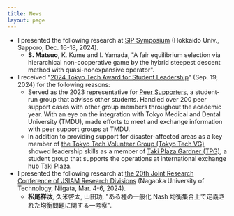 ```yaml
---
title: News
layout: page
---
```


- I presented the following research at [SIP Symposium](https://www.ieice.org/ess/sip/sip-symposium-2024/) (Hokkaido Univ., Sapporo, Dec. 16-18, 2024).
  - **S. Matsuo**, K. Kume and I. Yamada, "A fair equilibrium selection via hierarchical non-cooperative game by the hybrid steepest descent method
with quasi-nonexpansive operator".
- I received "[2024 Tokyo Tech Award for Student Leadership](https://www.isct.ac.jp/en/news/53zhxbefz4c0)" (Sep. 19, 2024) for the following reasons:
  - Served as the 2023 representative for [Peer Supporters](https://www.siengp.titech.ac.jp/ScienceTokyo/peer/index.html), a student-run group that advises other students. Handled over 200 peer support cases with other group members throughout the academic year. With an eye on the integration with Tokyo Medical and Dental University (TMDU), made efforts to meet and exchange information with peer support groups at TMDU.
  - In addition to providing support for disaster-affected areas as a key member of [the Tokyo Tech Volunteer Group (Tokyo Tech VG)](https://www.siengp.titech.ac.jp/ScienceTokyo/vg/index.html), showed leadership skills as a member of [Taki Plaza Gardner (TPG)](https://tpgd.jp/), a student group that supports the operations at international exchange hub Taki Plaza.
- I presented the following research at [the 20th Joint Research Conference of JSIAM Research Divisions](https://jsiam.org/jsiam_archive/past_presentations/union2024/) (Nagaoka University of Technology, Niigata, Mar. 4-6, 2024).
  - **松尾祥汰**, 久米啓太, 山田功, "ある種の一般化 Nash 均衡集合上で定義された均衡問題に関する一考察".
